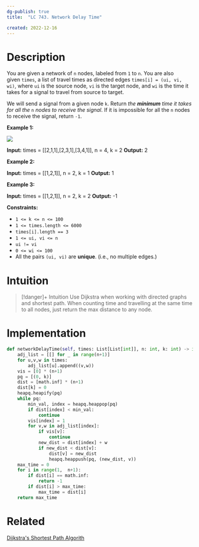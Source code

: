 ```yaml
---
dg-publish: true
title:  "LC 743. Network Delay Time"

created: 2022-12-16
---
```



# Description
You are given a network of `n` nodes, labeled from `1` to `n`. You are also given `times`, a list of travel times as directed edges `times[i] = (ui, vi, wi)`, where `ui` is the source node, `vi` is the target node, and `wi` is the time it takes for a signal to travel from source to target.

We will send a signal from a given node `k`. Return _the **minimum** time it takes for all the_ `n` _nodes to receive the signal_. If it is impossible for all the `n` nodes to receive the signal, return `-1`.

**Example 1:**

![](https://assets.leetcode.com/uploads/2019/05/23/931_example_1.png)

**Input:** times = [[2,1,1],[2,3,1],[3,4,1]], n = 4, k = 2
**Output:** 2

**Example 2:**

**Input:** times = [[1,2,1]], n = 2, k = 1
**Output:** 1

**Example 3:**

**Input:** times = [[1,2,1]], n = 2, k = 2
**Output:** -1

**Constraints:**

-   `1 <= k <= n <= 100`
-   `1 <= times.length <= 6000`
-   `times[i].length == 3`
-   `1 <= ui, vi <= n`
-   `ui != vi`
-   `0 <= wi <= 100`
-   All the pairs `(ui, vi)` are **unique**. (i.e., no multiple edges.)

# Intuition

>[!danger]+ Intuition
>Use Dijkstra when working with directed graphs and shortest path. When counting time and travelling at the same time to all nodes, just return the max distance to any node.

# Implementation
```python
def networkDelayTime(self, times: List[List[int]], n: int, k: int) -> int:
	adj_list = [[] for _ in range(n+1)]
	for u,v,w in times:
		adj_list[u].append((v,w))
	vis = [0] * (n+1)
	pq = [(0, k)]
	dist = [math.inf] * (n+1)
	dist[k] = 0
	heapq.heapify(pq)
	while pq:
		min_val, index = heapq.heappop(pq)
		if dist[index] < min_val:
			continue
		vis[index] = 1
		for v,w in adj_list[index]:
			if vis[v]:
				continue
			new_dist = dist[index] + w
			if new_dist < dist[v]:
				dist[v] = new_dist
				heapq.heappush(pq, (new_dist, v))
	max_time = 0
	for i in range(1,  n+1):
		if dist[i] == math.inf:
			return -1
		if dist[i] > max_time:
			max_time = dist[i]
	return max_time
```

# Related
[Dijkstra's Shortest Path Algorith](</docs/Algos/Dijkstra's Shortest Path Algorithm.md>)